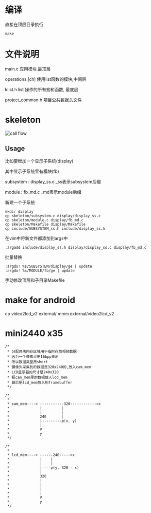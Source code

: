 # 编译

直接在顶层目录执行

	make

# 文件说明

main.c 应用模块,最顶层

operations.[ch] 使用list函数的模块,中间层

klist.h	list 操作的所有宏和函数, 最底层

project_common.h 项目公共数据头文件

# skeleton

![call flow](./call_flow.png)

## Usage

比如要增加一个显示子系统(display)

其中显示子系统里有模块(fb)

subsystem : display_ss.c _ss表示subsystem后缀

module : fb_md.c _md表示module后缀

新建一个子系统

	mkdir display
	cp skeleton/subsystem.c display/display_ss.c
	cp skeleton/module.c display/fb_md.c
	cp skeleton/Makefile display/Makefile
	cp include/SUBSYSTEM_ss.h include/display_ss.h

在vim中将新文件都添加到args中

	:argadd include/display_ss.h display/display_ss.c display/fb_md.c

批量替换

	:argdo! %s/SUBSYSTEM/display/ge | update
	:argdo! %s/MODULE/fb/ge | update

手动修改顶层和子目录Makefile

# make for android

cp video2lcd_v2 external/
mmm external/video2lcd_v2

# mini2440 x35

```shell
/*
 * 分配两块内存区域用于临时存放视频数据
 * 因为一个像素点用16bpp表示
 * 所以数据类型用short
 * 摄像头采集到的数据是320x240的,放入cam_mem
 * LCD显示器的尺寸是240x320
 * 把cam_mem里的数据放入lcd_mem
 * 最后把lcd_mem放入到framebuffer
 */

/*
 *
 * cam_mem---->	-----------320------------>x
 * 				|         |
 * 				|         |
 * 				240       |
 * 				|---------p(x, y)
 * 				|
 * 				V
 * 				y
 */

/*
 *
 * lcd_mem---->	------240----->x
 * 				|    |
 * 				|    |
 * 				|----p(y, 320 - x)
 * 				|
 * 				320
 * 				|
 * 				|
 * 				|
 * 				|
 * 				V
 * 				y
 */
```

